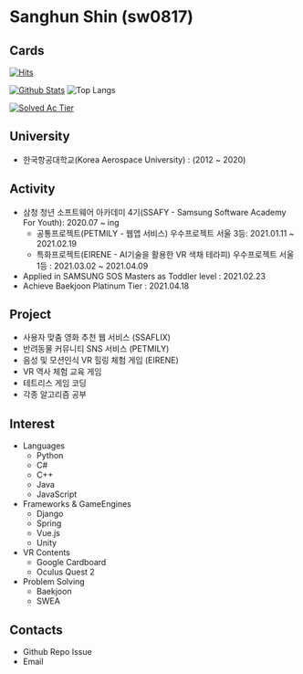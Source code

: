 # Sanghun Shin (sw0817)

## Cards
[![Hits](https://hits.seeyoufarm.com/api/count/incr/badge.svg?url=https%3A%2F%2Fgithub.com%2Fsw0817%2F&count_bg=%239FB0FF&title_bg=%235A6DFF&icon=&icon_color=%23E7E7E7&title=hits&edge_flat=false)](https://hits.seeyoufarm.com)

[![Github Stats](https://github-readme-stats.vercel.app/api?username=sw0817&amp;count_private=true&amp;hide=contribs,prs&amp;show_icons=true&amp;theme=vue-dark)](https://github.com/anuraghazra/github-readme-stats) ![Top Langs](https://github-readme-stats.vercel.app/api/top-langs/?username=sw0817&amp;layout=compact&amp;hide=Visual%20Basic)

[![Solved Ac Tier](http://mazassumnida.wtf/api/v2/generate_badge?boj=sakwook2)](https://solved.ac/sakwook2)


## University
- 한국항공대학교(Korea Aerospace University) : (2012 ~ 2020)


## Activity
- 삼청 청년 소프트웨어 아카데미 4기(SSAFY - Samsung Software Academy For Youth): 2020.07 ~ ing
  - 공통프로젝트(PETMILY - 웹앱 서비스) 우수프로젝트 서울 3등: 2021.01.11 ~ 2021.02.19
  - 특화프로젝트(EIRENE - AI기술을 활용한 VR 색채 테라피) 우수프로젝트 서울 1등 : 2021.03.02 ~ 2021.04.09
- Applied in SAMSUNG SOS Masters as Toddler level : 2021.02.23
- Achieve Baekjoon Platinum Tier : 2021.04.18


## Project
- 사용자 맞춤 영화 추천 웹 서비스 (SSAFLIX)
- 반려동물 커뮤니티 SNS 서비스 (PETMILY)
- 음성 및 모션인식 VR 힐링 체험 게임 (EIRENE)
- VR 역사 체험 교육 게임
- 테트리스 게임 코딩
- 각종 알고리즘 공부


## Interest
- Languages
  - Python
  - C#
  - C++
  - Java
  - JavaScript
- Frameworks & GameEngines
  - Django
  - Spring
  - Vue.js
  - Unity
- VR Contents
  - Google Cardboard
  - Oculus Quest 2
- Problem Solving
  - Baekjoon
  - SWEA

## Contacts
- Github Repo Issue
- Email

